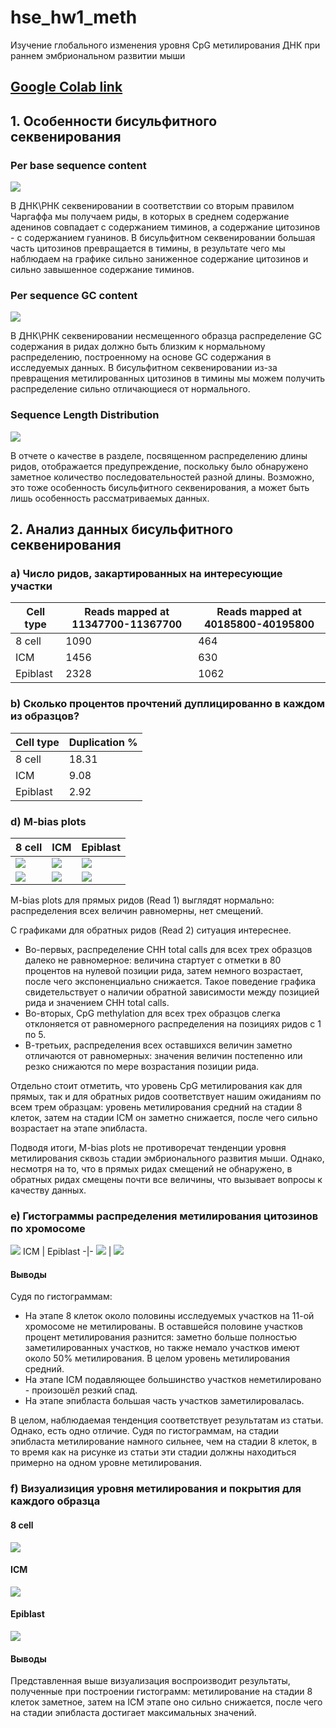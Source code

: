 # hse_hw1_meth
Изучение глобального изменения уровня CpG метилирования ДНК при раннем эмбриональном развитии мыши
## [Google Colab link](https://colab.research.google.com/drive/1lTmqBHPXeiX-GZQMxfl7XUzR-kQB5bwS?usp=sharing)
## 1. Особенности бисульфитного секвенирования
### Per base sequence content
![](images/seq_content.png)

В ДНК\РНК секвенировании в соответствии со вторым правилом Чаргаффа мы получаем риды, в которых в среднем содержание аденинов совпадает с содержанием тиминов, а содержание цитозинов - с содержанием гуанинов. В бисульфитном секвенировании большая часть цитозинов превращается в тимины, в результате чего мы наблюдаем на графике сильно заниженное содержание цитозинов и сильно завышенное содержание тиминов.
### Per sequence GC content
![](images/gc_content.png)

В ДНК\РНК секвенировании несмещенного образца распределение GC содержания в ридах должно быть близким к нормальному распределению, построенному на основе GC содержания в исследуемых данных. В бисульфитном секвенировании из-за превращения метилированных цитозинов в тимины мы можем получить распределение сильно отличающиеся от нормального.
### Sequence Length Distribution
![](images/seq_len.png)

В отчете о качестве в разделе, посвященном распределению длины ридов, отображается предупреждение, поскольку было обнаружено заметное количество последовательностей разной длины. Возможно, это тоже особенность бисульфитного секвенирования, а может быть лишь особенность рассматриваемых данных.
## 2. Анализ данных бисульфитного секвенирования
### a) Число ридов, закартированных на интересующие участки
Cell type | Reads mapped at 11347700-11367700 | Reads mapped at 40185800-40195800 |
 --- |--- |---
8 cell | 1090 | 464
ICM | 1456 | 630
Epiblast | 2328 | 1062
### b) Сколько процентов прочтений дуплицированно в каждом из образцов?
Cell type | Duplication % |
 --- |---
8 cell | 18.31
ICM | 9.08
Epiblast | 2.92
### d) M-bias plots
8 cell |	ICM | Epiblast
-|-|-
![](images/Cell8%20Bismark%20M-bias%20Read%201.png) | ![](images/ICM%20Bismark%20M-bias%20Read%201.png) | ![](images/Epiblast%20Bismark%20M-bias%20Read%201.png)
![](images/Cell8%20Bismark%20M-bias%20Read%202.png) | ![](images/ICM%20Bismark%20M-bias%20Read%202.png) | ![](images/Epiblast%20Bismark%20M-bias%20Read%202.png)
M-bias plots для прямых ридов (Read 1) выглядят нормально: распределения всех величин равномерны, нет смещений.

С графиками для обратных ридов (Read 2) ситуация интереснее.
* Во-первых, распределение CHH total calls для всех трех образцов далеко не равномерное: величина стартует с отметки в 80 процентов на нулевой позиции рида, затем немного возрастает, после чего экспоненциально снижается. Такое поведение графика свидетельствует о наличии обратной зависимости между позицией рида и значением CHH total calls.
* Во-вторых, CpG methylation для всех трех образцов слегка отклоняется от равномерного распределения на позициях ридов с 1 по 5.
* В-третьих, распределения всех оставшихся величин заметно отличаются от равномерных: значения величин постепенно или резко снижаются по мере возрастания позиции рида.

Отдельно стоит отметить, что уровень CpG метилирования как для прямых, так и для обратных ридов соответствует нашим ожиданиям по всем трем образцам: уровень метилирования средний на стадии 8 клеток, затем на стадии ICM он заметно снижается, после чего сильно возрастает на этапе эпибласта.

Подводя итоги, M-bias plots не противоречат тенденции уровня метилирования сквозь стадии эмбрионального развития мыши. Однако, несмотря на то, что в прямых ридах смещений не обнаружено, в обратных ридах смещены почти все величины, что вызывает вопросы к качеству данных.
### e) Гистограммы распределения метилирования цитозинов по хромосоме
![](images/8_cell_hist.png)
ICM | Epiblast
-|-
![](images/icm_hist.png) | ![](images/epiblast_hist.png)
#### Выводы
Судя по гистограммам:
* На этапе 8 клеток около половины исследуемых участков на 11-ой хромосоме не метилированы. В оставшейся половине участков процент метилирования разнится: заметно больше полностью заметилированных участков, но также немало участков имеют около 50% метилирования. В целом уровень метилирования средний.
* На этапе ICM подавляющее большинство участков неметилировано - произошёл резкий спад.
* На этапе эпибласта большая часть участков заметилировалась.

В целом, наблюдаемая тенденция соответствует результатам из статьи. Однако, есть одно отличие. Судя по гистограммам, на стадии эпибласта метилирование намного сильнее, чем на стадии 8 клеток, в то время как на рисунке из статьи эти стадии должны находиться примерно на одном уровне метилирования.
### f) Визуализиция уровня метилирования и покрытия для каждого образца
#### 8 cell
![](images/cell8_track.png)
#### ICM
![](images/icm_track.png)
#### Epiblast
![](images/epiblast_track.png)
#### Выводы
Представленная выше визуализация воспроизводит результаты, полученные при построении гистограмм: метилирование на стадии 8 клеток заметное, затем на ICM этапе оно сильно снижается, после чего на стадии эпибласта достигает максимальных значений.

